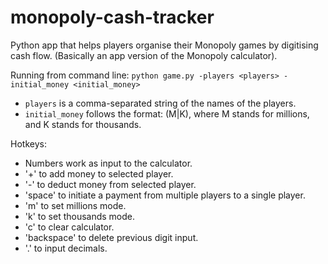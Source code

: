 # monopoly-cash-tracker
Python app that helps players organise their Monopoly games by digitising cash flow. (Basically an app version of the Monopoly calculator).

Running from command line:
    `python game.py -players <players> -initial_money <initial_money>`
      
* `players` is a comma-separated string of the names of the players.
* `initial_money` follows the format: <number>(M|K), where M stands for millions, and K stands for thousands.
  
Hotkeys:

* Numbers work as input to the calculator.
* '+' to add money to selected player.
* '-' to deduct money from selected player.
* 'space' to initiate a payment from multiple players to a single player.
* 'm' to set millions mode.
* 'k' to set thousands mode.
* 'c' to clear calculator.
* 'backspace' to delete previous digit input.
* '.' to input decimals.
